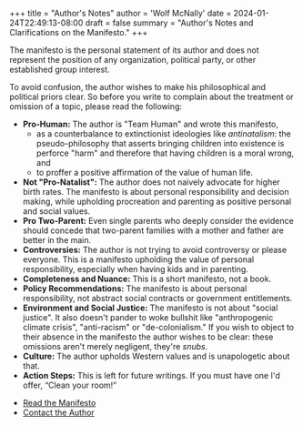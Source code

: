 +++
title = "Author's Notes"
author = 'Wolf McNally'
date = 2024-01-24T22:49:13-08:00
draft = false
summary = "Author's Notes and Clarifications on the Manifesto."
+++

The manifesto is the personal statement of its author and does not represent the position of any organization, political party, or other established group interest.

To avoid confusion, the author wishes to make his philosophical and political priors clear. So before you write to complain about the treatment or omission of a topic, please read the following:

- **Pro-Human:** The author is "Team Human" and wrote this manifesto,
    - as a counterbalance to extinctionist ideologies like _antinatalism_: the pseudo-philosophy that asserts bringing children into existence is perforce "harm" and therefore that having children is a moral wrong, and
    - to proffer a positive affirmation of the value of human life.
- **Not "Pro-Natalist":** The author does not naively advocate for higher birth rates. The manifesto is about personal responsibility and decision making, while upholding procreation and parenting as positive personal and social values.
- **Pro Two-Parent:** Even single parents who deeply consider the evidence should concede that two-parent families with a mother and father are better in the main.
- **Controversies:** The author is not trying to avoid controversy or please everyone. This is a manifesto upholding the value of personal responsibility, especially when having kids and in parenting.
- **Completeness and Nuance:** This is a short manifesto, not a book.
- **Policy Recommendations:** The manifesto is about personal responsibility, not abstract social contracts or government entitlements.
- **Environment and Social Justice:** The manifesto is not about "social justice". It also doesn't pander to woke bullshit like "anthropogenic climate crisis", "anti-racism" or "de-colonialism." If you wish to object to their absence in the manifesto the author wishes to be clear: these omissions aren't merely negligent, they're _snubs_.
- **Culture:** The author upholds Western values and is unapologetic about that.
- **Action Steps:** This is left for future writings. If you must have one I'd offer, “Clean your room!”

* [Read the Manifesto](/posts/manifesto)
* [Contact the Author](/posts/contact)
